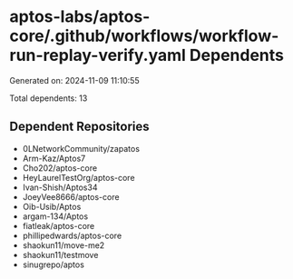 # aptos-labs/aptos-core/.github/workflows/workflow-run-replay-verify.yaml Dependents

Generated on: 2024-11-09 11:10:55

Total dependents: 13

## Dependent Repositories

- 0LNetworkCommunity/zapatos
- Arm-Kaz/Aptos7
- Cho202/aptos-core
- HeyLaurelTestOrg/aptos-core
- Ivan-Shish/Aptos34
- JoeyVee8666/aptos-core
- Oib-Usib/Aptos
- argam-134/Aptos
- fiatleak/aptos-core
- phillipedwards/aptos-core
- shaokun11/move-me2
- shaokun11/testmove
- sinugrepo/aptos
